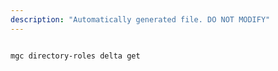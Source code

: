 ```yaml
---
description: "Automatically generated file. DO NOT MODIFY"
---
```


```cli

mgc directory-roles delta get

```